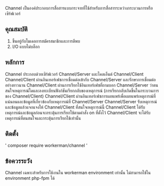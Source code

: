 Channel เป็นองค์ประกอบการสื่อสารแบบกระจายที่ใช้สำหรับการสื่อสารระหว่างกระบวนการหรือเซิร์ฟเวอร์

## คุณสมบัติ
1.  ขึ้นอยู่กับโมเดลการสมัครสมาชิกและการตีพบ
2.  I/O แบบไม่บล็อก

## หลักการ
Channel ประกอบด้วยเซิร์ฟเวอร์ Channel/Server และไคลเอ็นต์ Channel/Client
Channel/Client ผ่านอินเทอร์เฟซการเชื่อมต่อเข้ากับ Channel/Server และรักษาการเชื่อมต่ออย่างยาวนาน
Channel/Client ผ่านการเรียกใช้อินเทอร์เฟซที่ถามบอก Channel/Server ว่าตนสนใจเหตุการณ์ใดและลงทะเบียนฟังก์ชันเรียกกลับของเหตุการณ์ (การเรียกกลับเกิดขึ้นในกระบวนการของ Channel/Client)
Channel/Client ผ่านอินเทอร์เฟซการเผยแพร่เพื่อเผยแพร่เหตุการณ์ที่แน่นอนและข้อมูลที่เกี่ยวข้องกับเหตุการณ์ที่ Channel/Server
Channel/Server รับเหตุการณ์และข้อมูลแล้วแจกแจงให้ Channel/Client ที่สนใจเหตุการณ์นี้
Channel/Client ได้รับเหตุการณ์และข้อมูลก่อนจะกระตุ้นการเรียกใช้ตามคำสั่ง on ที่ตั้งไว้
Channel/Client จะได้รับเหตุการณ์ที่ตนสนใจและกระตุ้นการเรียกใช้เท่านั้น

## ติดตั้ง
' composer require workerman/channel '

## ข้อควรระวัง
Channel เฉพาะสำหรับการใช้งานใน workerman environment เท่านั้น ไม่สามารถใช้ใน environment php-fpm ได้
